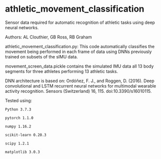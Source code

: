 # athletic_movement_classification

Sensor data required for automatic recognition of athletic tasks using deep neural networks.

Authors: AL Clouthier, GB Ross, RB Graham

athletic_movement_classification.py: This code automatically classifies the movement being performed in each frame 
of data using DNNs previously trained on subsets of the sIMU data.

movement_screen_data.pickle contains the simulated IMU data all 13 body segments 
for three athletes performing 13 athletic tasks. 

DNN architecture is based on: 
    Ordóñez, F. J., and Roggen, D. (2016). Deep convolutional and LSTM recurrent neural networks for multimodal wearable activity recognition. Sensors (Switzerland) 16, 115. doi:10.3390/s16010115.

Tested using:
    
    Python 3.7.3
    
    pytorch 1.1.0
    
    numpy 1.16.2
    
    scikit-learn 0.20.3
    
    scipy 1.2.1 
    
    matplotlib 3.0.3
